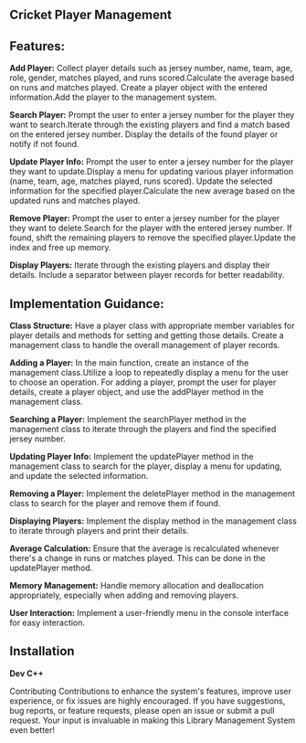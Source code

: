 ## **Cricket Player Management**

## **Features:**
**Add Player:**
Collect player details such as jersey number, name, team, age, role, gender, matches played, and runs scored.Calculate the average based on runs and matches played.
Create a player object with the entered information.Add the player to the management system.

**Search Player:**
Prompt the user to enter a jersey number for the player they want to search.Iterate through the existing players and find a match based on the entered jersey number.
Display the details of the found player or notify if not found.

**Update Player Info:**
Prompt the user to enter a jersey number for the player they want to update.Display a menu for updating various player information (name, team, age, matches played, runs scored).
Update the selected information for the specified player.Calculate the new average based on the updated runs and matches played.

**Remove Player:**
Prompt the user to enter a jersey number for the player they want to delete.Search for the player with the entered jersey number.
If found, shift the remaining players to remove the specified player.Update the index and free up memory.

**Display Players:**
Iterate through the existing players and display their details.
Include a separator between player records for better readability.

## **Implementation Guidance:**

**Class Structure:**
Have a player class with appropriate member variables for player details and methods for setting and getting those details.
Create a management class to handle the overall management of player records.

**Adding a Player:**
In the main function, create an instance of the management class.Utilize a loop to repeatedly display a menu for the user to choose an operation.
For adding a player, prompt the user for player details, create a player object, and use the addPlayer method in the management class.

**Searching a Player:**
Implement the searchPlayer method in the management class to iterate through the players and find the specified jersey number.

**Updating Player Info:**
Implement the updatePlayer method in the management class to search for the player, display a menu for updating, and update the selected information.

**Removing a Player:**
Implement the deletePlayer method in the management class to search for the player and remove them if found.

**Displaying Players:**
Implement the display method in the management class to iterate through players and print their details.

**Average Calculation:**
Ensure that the average is recalculated whenever there's a change in runs or matches played. This can be done in the updatePlayer method.

**Memory Management:**
Handle memory allocation and deallocation appropriately, especially when adding and removing players.

**User Interaction:**
Implement a user-friendly menu in the console interface for easy interaction.

## **Installation**
**Dev C++**

Contributing Contributions to enhance the system's features, improve user experience, or fix issues are highly encouraged. 
If you have suggestions, bug reports, or feature requests, please open an issue or submit a pull request. 
Your input is invaluable in making this Library Management System even better!
